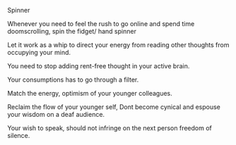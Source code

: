 Spinner

Whenever you need to feel the rush to go online and
spend time doomscrolling, spin the fidget/ hand spinner

Let it work as a whip to direct your energy from reading other thoughts from occupying your mind.

You need to stop adding rent-free thought in your active brain.

Your consumptions has to go through a filter.

Match the energy, optimism of your younger colleagues.

Reclaim the flow of your younger self, Dont become cynical and espouse your wisdom on a deaf audience.

Your wish to speak, should not infringe on the next person freedom of silence.